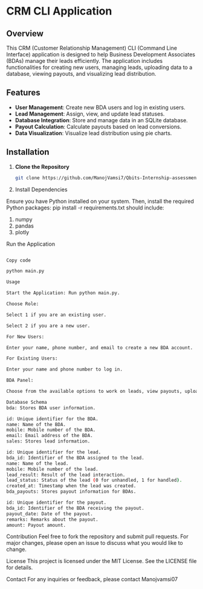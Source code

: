 # CRM CLI Application

## Overview

This CRM (Customer Relationship Management) CLI (Command Line Interface) application is designed to help Business Development Associates (BDAs) manage their leads efficiently. The application includes functionalities for creating new users, managing leads, uploading data to a database, viewing payouts, and visualizing lead distribution.

## Features

- **User Management**: Create new BDA users and log in existing users.
- **Lead Management**: Assign, view, and update lead statuses.
- **Database Integration**: Store and manage data in an SQLite database.
- **Payout Calculation**: Calculate payouts based on lead conversions.
- **Data Visualization**: Visualize lead distribution using pie charts.

## Installation

1. **Clone the Repository**

   ```bash
   git clone https://github.com/ManojVamsi7/Qbits-Internship-assessment.git


3. Install Dependencies

Ensure you have Python installed on your system. Then, install the required Python packages:
pip install -r requirements.txt
should include:

1. numpy
2. pandas
3. plotly

Run the Application

  ```bash

Copy code

python main.py

Usage

Start the Application: Run python main.py.

Choose Role:

Select 1 if you are an existing user.

Select 2 if you are a new user.

For New Users:

Enter your name, phone number, and email to create a new BDA account.

For Existing Users:

Enter your name and phone number to log in.

BDA Panel:

Choose from the available options to work on leads, view payouts, upload data to the database, or visualize lead data.

Database Schema
bda: Stores BDA user information.

id: Unique identifier for the BDA.
name: Name of the BDA.
mobile: Mobile number of the BDA.
email: Email address of the BDA.
sales: Stores lead information.

id: Unique identifier for the lead.
bda_id: Identifier of the BDA assigned to the lead.
name: Name of the lead.
mobile: Mobile number of the lead.
lead_result: Result of the lead interaction.
lead_status: Status of the lead (0 for unhandled, 1 for handled).
created_at: Timestamp when the lead was created.
bda_payouts: Stores payout information for BDAs.

id: Unique identifier for the payout.
bda_id: Identifier of the BDA receiving the payout.
payout_date: Date of the payout.
remarks: Remarks about the payout.
amount: Payout amount.

  ```
Contribution
Feel free to fork the repository and submit pull requests. For major changes, please open an issue to discuss what you would like to change.

License
This project is licensed under the MIT License. See the LICENSE file for details.

Contact
For any inquiries or feedback, please contact Manojvamsi07
